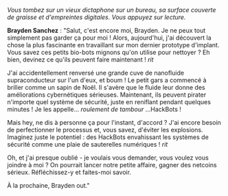 _Vous tombez sur un vieux dictaphone sur un bureau, sa surface couverte de graisse et d'empreintes digitales. Vous appuyez sur lecture._

**Brayden Sanchez** : "Salut, c'est encore moi, Brayden. Je ne peux tout simplement pas garder ça pour moi ! Alors, aujourd'hui, j'ai découvert la chose la plus fascinante en travaillant sur mon dernier prototype d'implant. Vous savez ces petits bio-bots mignons qu'on utilise pour nettoyer ? Eh bien, devinez ce qu'ils peuvent faire maintenant ! _rit_

J'ai accidentellement renversé une grande cuve de nanofluide supraconducteur sur l'un d'eux, et boum ! Le petit gars a commencé à briller comme un sapin de Noël. Il s'avère que le fluide leur donne des améliorations cybernétiques sérieuses. Maintenant, ils peuvent pirater n'importe quel système de sécurité, juste en reniflant pendant quelques minutes ! Je les appelle... _roulement de tambour_ ...HackBots !

Mais hey, ne dis à personne ça pour l'instant, d'accord ? J'ai encore besoin de perfectionner le processus et, vous savez, d'éviter les explosions. Imaginez juste le potentiel : des HackBots envahissant les systèmes de sécurité comme une plaie de sauterelles numériques ! _rit_

Oh, et j'ai presque oublié - je voulais vous demander, vous voulez vous joindre à moi ? On pourrait lancer notre petite affaire, gagner des netcoins sérieux. Réfléchissez-y et faites-moi savoir.

À la prochaine, Brayden out."
